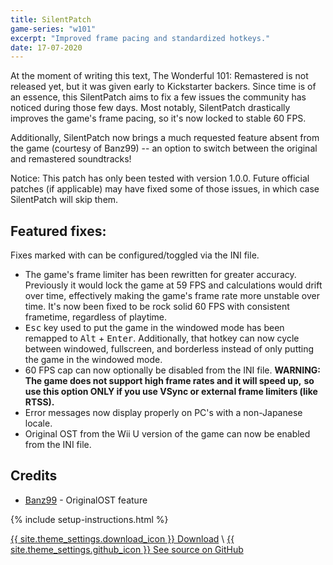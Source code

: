 ```yaml
---
title: SilentPatch
game-series: "w101"
excerpt: "Improved frame pacing and standardized hotkeys."
date: 17-07-2020
---
```


At the moment of writing this text, The Wonderful 101: Remastered is not released yet, but it was given early to Kickstarter backers.
Since time is of an essence, this SilentPatch aims to fix a few issues the community has noticed during those few days.
Most notably, SilentPatch drastically improves the game's frame pacing, so it's now locked to stable 60 FPS.

Additionally, SilentPatch now brings a much requested feature absent from the game (courtesy of Banz99) -- an option to switch between
the original and remastered soundtracks!

Notice: This patch has only been tested with version 1.0.0. Future official patches (if applicable) may have fixed some of those issues,
in which case SilentPatch will skip them.

## Featured fixes:
Fixes marked with <i class="fas fa-cog"></i> can be configured/toggled via the INI file.

* The game's frame limiter has been rewritten for greater accuracy. Previously it would lock the game at 59 FPS and calculations would drift
  over time, effectively making the game's frame rate more unstable over time. It's now been fixed to be rock solid 60 FPS with consistent frametime, regardless of playtime.
* <kbd>Esc</kbd> key used to put the game in the windowed mode has been remapped to <kbd>Alt</kbd> + <kbd>Enter</kbd>. Additionally, that hotkey can now cycle between windowed, fullscreen, and borderless
  instead of only putting the game in the windowed mode.
* <i class="fas fa-cog"></i> 60 FPS cap can now optionally be disabled from the INI file. **WARNING: The game does not support high frame rates and it will speed up,**
  **so use this option ONLY if you use VSync or external frame limiters (like RTSS).**
* Error messages now display properly on PC's with a non-Japanese locale.
* <i class="fas fa-cog"></i> Original OST from the Wii U version of the game can now be enabled from the INI file.

## Credits
* [Banz99](https://github.com/Banz99) - OriginalOST feature

{% include setup-instructions.html %}

<a href="https://github.com/CookiePLMonster/SilentPatchW101/releases/latest/download/SilentPatchW101.zip" class="button" role="button">{{ site.theme_settings.download_icon }} Download</a> \\
<a href="https://github.com/CookiePLMonster/SilentPatchW101" class="button github" role="button" target="_blank">{{ site.theme_settings.github_icon }} See source on GitHub</a>